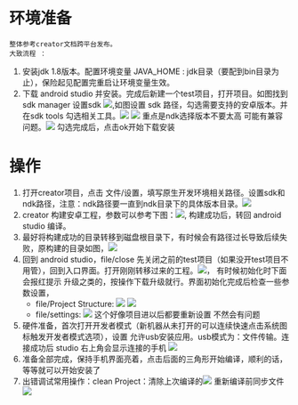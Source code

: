 # 环境准备
    整体参考creator文档跨平台发布。  
    大致流程 ： 
1. 安装jdk 1.8版本。配置环境变量 JAVA_HOME : jdk目录（要配到bin目录为止），保险起见配置完重启让环境变量生效。
2. 下载 android studio 并安装。完成后新建一个test项目，打开项目。如图找到sdk manager 设置sdk  ![](images/2023-08-21-21-08-23.png),如图设置 sdk 路径，勾选需要支持的安卓版本。并在sdk tools 勾选相关工具。![](images/2023-08-21-21-12-25.png)  ![](images/2023-08-21-21-14-50.png) 重点是ndk选择版本不要太高 可能有兼容问题。![](images/2023-08-21-21-16-32.png) 勾选完成后，点击ok开始下载安装


# 操作
1. 打开creator项目，点击 文件/设置，填写原生开发环境相关路径。设置sdk和ndk路径，注意：ndk路径要一直到ndk目录下的具体版本目录。![](images/2023-08-21-21-21-05.png)
2. creator 构建安卓工程，参数可以参考下图：![](images/2023-08-21-21-23-20.png), 构建成功后，转回 android studio 编译。
3. 最好将构建成功的目录转移到磁盘根目录下，有时候会有路径过长导致后续失败，原构建的目录如图，![](images/2023-08-21-21-29-19.png)
4. 回到 android studio，file/close 先关闭之前的test项目（如果没开test项目不用管），回到入口界面。打开刚刚转移过来的工程。![](images/2023-08-21-21-31-07.png)， 有时候初始化时下面会报红提示 升级之类的，按操作下载升级就行。界面初始化完成后检查一些参数设置，
   - file/Project Structure: ![](images/2023-08-21-21-34-00.png) ![](images/2023-08-21-21-35-43.png)
   - file/settings: ![](images/2023-08-21-21-37-18.png) 这个好像项目进以后都要重新设置 不然会有问题
5. 硬件准备，首次打开开发者模式（新机器从未打开的可以连续快速点击系统图标触发开发者模式选项），设置 允许usb安装应用。usb模式为：文件传输。连接成功后 studio 右上角会显示连接的手机 ![](images/2023-08-21-21-45-29.png)
6. 准备全部完成，保持手机界面亮着，点击后面的三角形开始编译，顺利的话，等等就可以开始安装了
7. 出错调试常用操作：clean Project：清除上次编译的![](images/2023-08-21-21-49-23.png)
    重新编译前同步文件 ![](images/2023-08-21-21-50-57.png)
